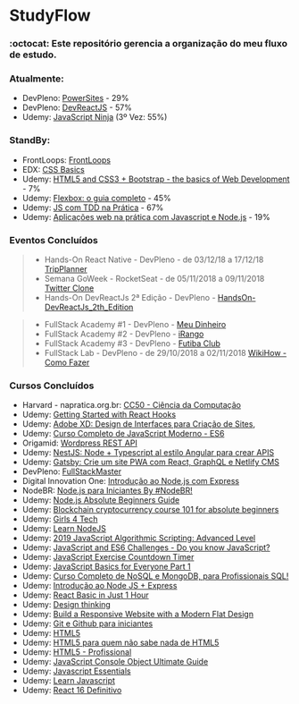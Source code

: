 # StudyFlow
### :octocat: Este repositório gerencia a organização do meu fluxo de estudo.


### Atualmente:
- DevPleno: [PowerSites](https://github.com/RenatoSiqueira/DevPleno_PowerSites) - 29%
- DevPleno: [DevReactJS](https://github.com/RenatoSiqueira/DevPleno_DevReactJS) - 57%
- Udemy: [JavaScript Ninja](https://www.udemy.com/curso-javascript-ninja/) (3º Vez: 55%)


### StandBy:
- FrontLoops: [FrontLoops](https://github.com/RenatoSiqueira/StudyFlow/tree/master/FrontLoops)
- EDX: [CSS Basics](https://courses.edx.org/courses/course-v1:W3Cx+CSS.0x+3T2018/course/) 
- Udemy: [HTML5 and CSS3 + Bootstrap - the basics of Web Development](https://www.udemy.com/html-css-bootstrap-build-your-first-website-today/) - 7%
- Udemy: [Flexbox: o guia completo](https://www.udemy.com/flexbox-guia-completo/) - 45%
- Udemy: [JS com TDD na Prática](https://www.udemy.com/js-com-tdd-na-pratica/) - 67%
- Udemy: [Aplicações web na prática com Javascript e Node.js](https://www.udemy.com/aplicacoes-web-na-pratica-javascript-nodejs/) - 19%


### Eventos Concluídos
> - Hands-On React Native - DevPleno - de 03/12/18 a 17/12/18 [TripPlanner](https://github.com/RenatoSiqueira/DevPleno_TripPlanner)
> - Semana GoWeek - RocketSeat - de 05/11/2018 a 09/11/2018 [Twitter Clone](https://github.com/RenatoSiqueira/RocketSeat_GoWeek)
> - Hands-On DevReactJs 2ª Edição - DevPleno - [HandsOn-DevReactJs_2th_Edition](https://github.com/RenatoSiqueira/HandsOn-DevReactJs_2th_Edition)


> - FullStack Academy #1 - DevPleno - [Meu Dinheiro](https://github.com/RenatoSiqueira/DevPleno_Meu_Dinheiro)
> - FullStack Academy #2 - DevPleno - [iRango](https://github.com/RenatoSiqueira/DevPleno_iRango)
> - FullStack Academy #3 - DevPleno - [Futiba Club](https://github.com/RenatoSiqueira/DevPleno_FutibaClub)
> - FullStack Lab - DevPleno - de 29/10/2018 a 02/11/2018 [WikiHow - Como Fazer](https://github.com/RenatoSiqueira/DevPleno_WikiHow)


### Cursos Concluídos
- Harvard - napratica.org.br: [CC50 - Ciência da Computação](https://edools-3-production.s3.amazonaws.com/org-6988/school-7227/certificates/enrollment-4586723/course-36692-updzj.pdf)
- Udemy: [Getting Started with React Hooks](https://github.com/RenatoSiqueira/StudyFlow/tree/master/Udemy_-_Getting%20Started%20with%20React%20Hooks)
- Udemy: [Adobe XD: Design de Interfaces para Criação de Sites](https://www.udemy.com/course/ui-ux-design-com-adobe-xd/),
- Udemy: [Curso Completo de JavaScript Moderno - ES6](https://www.udemy.com/course/draft/1266556/learn/)
- Origamid: [Wordpress REST API](https://www.origamid.com/curso/wordpress-rest-api/)
- Udemy: [NestJS: Node + Typescript al estilo Angular para crear APIS](https://github.com/RenatoSiqueira/Udemy_NestJS)
- Udemy: [Gatsby: Crie um site PWA com React, GraphQL e Netlify CMS](https://github.com/RenatoSiqueira/Udemy_Gatsby)
- DevPleno: [FullStackMaster](https://github.com/RenatoSiqueira/DevPleno_FullStackMaster)
- Digital Innovation One: [Introdução ao Node.js com Express](https://github.com/RenatoSiqueira/DigitalInnovationOne_Node-Express/blob/master/certificado.pdf)
- NodeBR: [Node.js para Iniciantes By #NodeBR!](https://cursos.nodebr.org/)
- Udemy: [Node.js Absolute Beginners Guide](https://www.udemy.com/nodejs-absolute-beginners-guide/)
- Udemy: [Blockchain cryptocurrency course 101 for absolute beginners](https://www.udemy.com/blockchain-cryptocurrency-course-101-for-absolute-beginners/)
- Udemy: [Girls 4 Tech](https://www.udemy.com/girls4tech/)
- Udemy: [Learn NodeJS](https://www.udemy.com/draft/1680320/)
- Udemy: [2019 JavaScript Algorithmic Scripting: Advanced Level](https://www.udemy.com/draft/1771110/)
- Udemy: [JavaScript and ES6 Challenges - Do you know JavaScript?](https://www.udemy.com/javascript-and-es6-challenges/)
- Udemy: [JavaScript Exercise Countdown Timer](https://www.udemy.com/javascript-exercise-practice/)
- Udemy: [JavaScript Basics for Everyone Part 1](https://www.udemy.com/javascript-basics-for-everyone-part-1)
- Udemy: [Curso Completo de NoSQL e MongoDB, para Profissionais SQL!](https://www.udemy.com/mongodb-nosql/)
- Udemy: [Introdução ao Node JS + Express](https://www.udemy.com/introducao-ao-node-js-express/)
- Udemy: [React Basic in Just 1 Hour](https://www.udemy.com/react-basic-in-just-1-hour/)
- Udemy: [Design thinking](https://www.udemy.com/design-thinking-br/)
- Udemy: [Build a Responsive Website with a Modern Flat Design](https://www.udemy.com/build-responsive-website-designs-with-html5-and-css/)
- Udemy: [Git e Github para iniciantes](https://www.udemy.com/git-e-github-para-iniciantes/)
- Udemy: [HTML5](https://www.udemy.com/aprendahtml/)
- Udemy: [HTML5 para quem não sabe nada de HTML5](https://www.udemy.com/aprendahtml/learn/v4/overview)
- Udemy: [HTML5 - Profissional](https://www.udemy.com/html5-profissional/)
- Udemy: [JavaScript Console Object Ultimate Guide](https://www.udemy.com/javascript-console-object-ultimate-guide/)
- Udemy: [Javascript Essentials](https://www.udemy.com/javascript-essentials/learn/v4/)
- Udemy: [Learn Javascript](https://www.udemy.com/draft/1680274/learn/v4/)
- Udemy: [React 16 Definitivo](https://www.udemy.com/react-16/learn/v4/overview)
